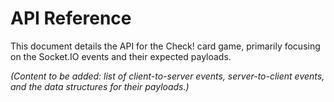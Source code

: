 # API Reference

This document details the API for the Check! card game, primarily focusing on the Socket.IO events and their expected payloads.
 
*(Content to be added: list of client-to-server events, server-to-client events, and the data structures for their payloads.)* 